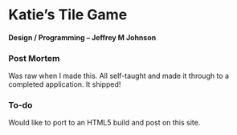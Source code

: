 # Katie’s Tile Game

#### Design / Programming – Jeffrey M Johnson

### Post Mortem
Was raw when I made this.  All self-taught and made it through to a completed application. It shipped!
### To-do
Would like to port to an HTML5 build and post on this site.
